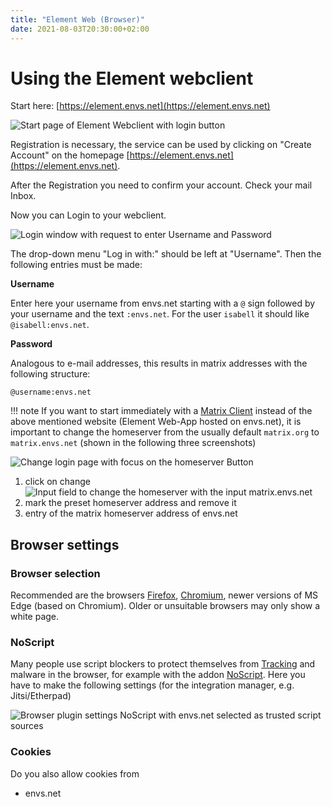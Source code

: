 ```yaml
---
title: "Element Web (Browser)"
date: 2021-08-03T20:30:00+02:00
---
```


# Using the Element webclient

Start here: [https://element.envs.net](https://element.envs.net)

![Start page of Element Webclient with login button](/images/01_Welcome_en.png "Start page of Element Webclient with login button")

Registration is necessary, the service can be used by clicking on "Create Account" on the homepage [https://element.envs.net](https://element.envs.net).

After the Registration you need to confirm your account. Check your mail Inbox.

Now you can Login to your webclient.

![Login window with request to enter Username and Password](/images/02_Login1_en.png "Login window with request to enter Username and Password")

The drop-down menu "Log in with:" should be left at "Username". Then the following entries must be made:

**Username**

Enter here your username from envs.net starting with a `@` sign followed by your username and the text `:envs.net`. For the user `isabell` it should like `@isabell:envs.net`.

**Password**

Analogous to e-mail addresses, this results in matrix addresses with the following structure:

`@username:envs.net`

!!! note
	If you want to start immediately with a [Matrix Client](/clients/) instead of the above mentioned website (Element Web-App hosted on envs.net), it is important to change the homeserver from the usually default `matrix.org` to `matrix.envs.net` (shown in the following three screenshots)

![Change login page with focus on the homeserver Button](/images/02_Login2_en.png "Change login page with focus on the homeserver Button")

1. click on change
![Input field to change the homeserver with the input matrix.envs.net](/images/02_Login3_en.png "Input field to change the homeserver with the input matrix.envs.net")
2. mark the preset homeserver address and remove it
3. entry of the matrix homeserver address of envs.net

## Browser settings

### Browser selection

Recommended are the browsers [Firefox](https://www.mozilla.org/de/firefox/new/), [Chromium](https://www.chromium.org/getting-involved/download-chromium), newer versions of MS Edge (based on Chromium). Older or unsuitable browsers may only show a white page.

### NoScript

Many people use script blockers to protect themselves from [Tracking](https://tu-dresden.de/tu-dresden/newsportal/news/datenschutz-beim-website-tracking) and malware in the browser, for example with the addon [NoScript](https://addons.mozilla.org/de/firefox/addon/noscript/). Here you have to make the following settings (for the integration manager, e.g. Jitsi/Etherpad)

![Browser plugin settings NoScript with envs.net selected as trusted script sources](/images/10_Sicherheit2_en.png "Browser plugin settings NoScript with envs.net selected as trusted script sources")

### Cookies

Do you also allow cookies from

- envs.net
